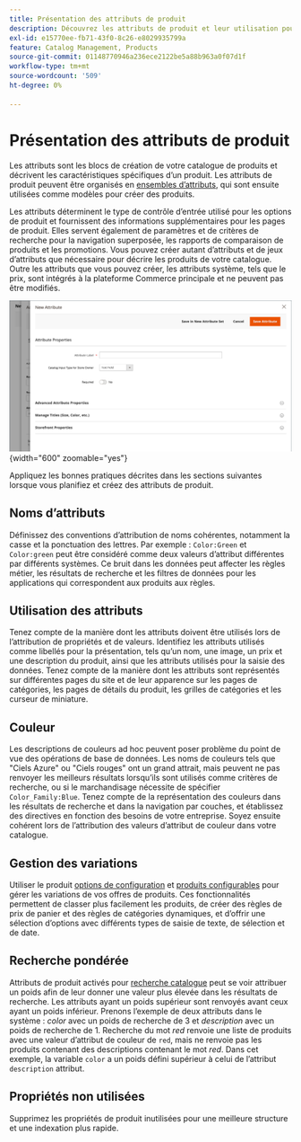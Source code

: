```yaml
---
title: Présentation des attributs de produit
description: Découvrez les attributs de produit et leur utilisation pour décrire les caractéristiques spécifiques d’un produit.
exl-id: e15770ee-fb71-43f0-8c26-e8029935799a
feature: Catalog Management, Products
source-git-commit: 01148770946a236ece2122be5a88b963a0f07d1f
workflow-type: tm+mt
source-wordcount: '509'
ht-degree: 0%

---
```


# Présentation des attributs de produit

Les attributs sont les blocs de création de votre catalogue de produits et décrivent les caractéristiques spécifiques d’un produit. Les attributs de produit peuvent être organisés en [ensembles d’attributs](attribute-sets.md), qui sont ensuite utilisées comme modèles pour créer des produits.

Les attributs déterminent le type de contrôle d’entrée utilisé pour les options de produit et fournissent des informations supplémentaires pour les pages de produit. Elles servent également de paramètres et de critères de recherche pour la navigation superposée, les rapports de comparaison de produits et les promotions. Vous pouvez créer autant d’attributs et de jeux d’attributs que nécessaire pour décrire les produits de votre catalogue. Outre les attributs que vous pouvez créer, les attributs système, tels que le prix, sont intégrés à la plateforme Commerce principale et ne peuvent pas être modifiés.

![Création d’un attribut lors de la modification d’un produit](./assets/product-attribute-add-new.png){width="600" zoomable="yes"}

Appliquez les bonnes pratiques décrites dans les sections suivantes lorsque vous planifiez et créez des attributs de produit.

## Noms d’attributs

Définissez des conventions d’attribution de noms cohérentes, notamment la casse et la ponctuation des lettres. Par exemple : `Color:Green` et `Color:green` peut être considéré comme deux valeurs d’attribut différentes par différents systèmes. Ce bruit dans les données peut affecter les règles métier, les résultats de recherche et les filtres de données pour les applications qui correspondent aux produits aux règles.

## Utilisation des attributs

Tenez compte de la manière dont les attributs doivent être utilisés lors de l’attribution de propriétés et de valeurs. Identifiez les attributs utilisés comme libellés pour la présentation, tels qu’un nom, une image, un prix et une description du produit, ainsi que les attributs utilisés pour la saisie des données. Tenez compte de la manière dont les attributs sont représentés sur différentes pages du site et de leur apparence sur les pages de catégories, les pages de détails du produit, les grilles de catégories et les curseur de miniature.

## Couleur

Les descriptions de couleurs ad hoc peuvent poser problème du point de vue des opérations de base de données. Les noms de couleurs tels que &quot;Ciels Azure&quot; ou &quot;Ciels rouges&quot; ont un grand attrait, mais peuvent ne pas renvoyer les meilleurs résultats lorsqu’ils sont utilisés comme critères de recherche, ou si le marchandisage nécessite de spécifier `Color_Family:Blue`. Tenez compte de la représentation des couleurs dans les résultats de recherche et dans la navigation par couches, et établissez des directives en fonction des besoins de votre entreprise. Soyez ensuite cohérent lors de l’attribution des valeurs d’attribut de couleur dans votre catalogue.

## Gestion des variations

Utiliser le produit [options de configuration](product-configurations.md) et [produits configurables](product-create-configurable.md) pour gérer les variations de vos offres de produits. Ces fonctionnalités permettent de classer plus facilement les produits, de créer des règles de prix de panier et des règles de catégories dynamiques, et d’offrir une sélection d’options avec différents types de saisie de texte, de sélection et de date.

## Recherche pondérée

Attributs de produit activés pour [recherche catalogue](search.md) peut se voir attribuer un poids afin de leur donner une valeur plus élevée dans les résultats de recherche. Les attributs ayant un poids supérieur sont renvoyés avant ceux ayant un poids inférieur. Prenons l’exemple de deux attributs dans le système : _color_ avec un poids de recherche de 3 et _description_ avec un poids de recherche de 1. Recherche du mot _red_ renvoie une liste de produits avec une valeur d’attribut de couleur de `red`, mais ne renvoie pas les produits contenant des descriptions contenant le mot _red_. Dans cet exemple, la variable `color` a un poids défini supérieur à celui de l’attribut `description` attribut.

## Propriétés non utilisées

Supprimez les propriétés de produit inutilisées pour une meilleure structure et une indexation plus rapide.
